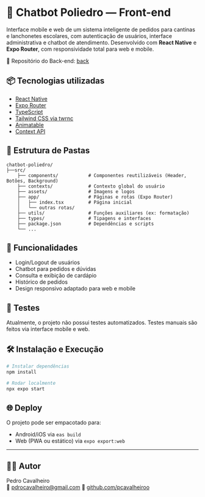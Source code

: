 
# 📱 Chatbot Poliedro — Front-end

Interface mobile e web de um sistema inteligente de pedidos para cantinas e lanchonetes escolares, com autenticação de usuários, interface administrativa e chatbot de atendimento. Desenvolvido com **React Native** e **Expo Router**, com responsividade total para web e mobile.

🔗 Repositório do Back-end: [back](https://github.com/pcavalheiroo/back)

## 📦 Tecnologias utilizadas

- [React Native](https://reactnative.dev/)
- [Expo Router](https://expo.github.io/router/)
- [TypeScript](https://www.typescriptlang.org/)
- [Tailwind CSS via twrnc](https://github.com/jaredh159/tailwind-react-native-classnames)
- [Animatable](https://github.com/oblador/react-native-animatable)
- [Context API](https://reactjs.org/docs/context.html)

## 🧱 Estrutura de Pastas

```
chatbot-poliedro/
├──src/
    ├── components/           # Componentes reutilizáveis (Header, Botões, Background)
    ├── contexts/             # Contexto global do usuário
    ├── assets/               # Imagens e logos
    ├── app/                  # Páginas e rotas (Expo Router)
    │   ├── index.tsx         # Página inicial
    │   └── outras rotas/
    ├── utils/                # Funções auxiliares (ex: formatação)
    ├── types/                # Tipagens e interfaces
    ├── package.json          # Dependências e scripts
    └── ...
```

## 🚀 Funcionalidades

- Login/Logout de usuários
- Chatbot para pedidos e dúvidas
- Consulta e exibição de cardápio
- Histórico de pedidos
- Design responsivo adaptado para web e mobile

## 🧪 Testes

Atualmente, o projeto não possui testes automatizados. Testes manuais são feitos via interface mobile e web.

## 🛠️ Instalação e Execução

```bash
# Instalar dependências
npm install

# Rodar localmente
npx expo start
```

## 🌐 Deploy

O projeto pode ser empacotado para:

- Android/iOS via `eas build`
- Web (PWA ou estático) via `expo export:web`

---

## 👨‍💻 Autor

Pedro Cavalheiro  
📧 pdrocavalheiro@gmail.com
🔗 [github.com/pcavalheiroo](https://github.com/pcavalheiroo)
